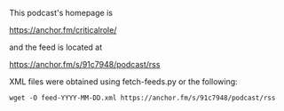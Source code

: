 This podcast's homepage is

https://anchor.fm/criticalrole/

and the feed is located at

https://anchor.fm/s/91c7948/podcast/rss

XML files were obtained using fetch-feeds.py or the following:

    wget -O feed-YYYY-MM-DD.xml https://anchor.fm/s/91c7948/podcast/rss
